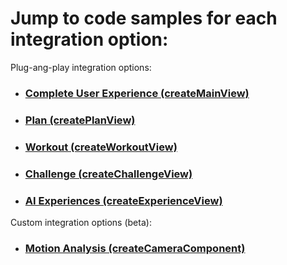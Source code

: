 # Jump to code samples for each integration option: 

Plug-ang-play integration options:
- ### [Complete User Experience (createMainView)](./complete-ux.md)
- ### [Plan (createPlanView)](./plans.md)
- ### [Workout (createWorkoutView)](./workouts.md)
- ### [Challenge (createChallengeView)](./challenge.md)
- ### [AI Experiences (createExperienceView)](./ai-experiences.md)

Custom integration options (beta):
- ### [Motion Analysis (createCameraComponent)](./motion-analysis.md)